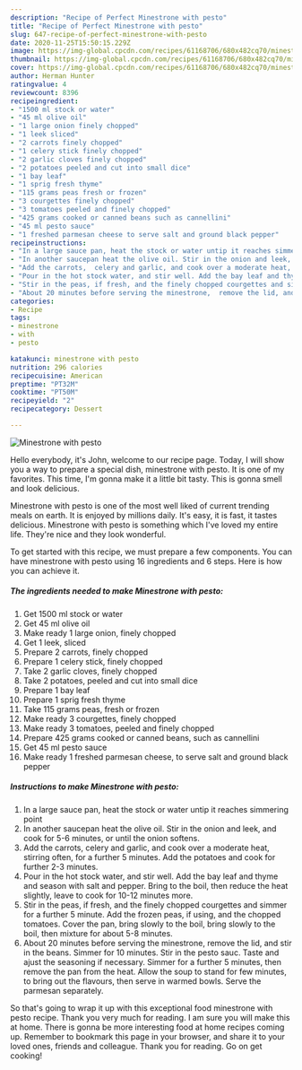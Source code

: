 ```yaml
---
description: "Recipe of Perfect Minestrone with pesto"
title: "Recipe of Perfect Minestrone with pesto"
slug: 647-recipe-of-perfect-minestrone-with-pesto
date: 2020-11-25T15:50:15.229Z
image: https://img-global.cpcdn.com/recipes/61168706/680x482cq70/minestrone-with-pesto-recipe-main-photo.jpg
thumbnail: https://img-global.cpcdn.com/recipes/61168706/680x482cq70/minestrone-with-pesto-recipe-main-photo.jpg
cover: https://img-global.cpcdn.com/recipes/61168706/680x482cq70/minestrone-with-pesto-recipe-main-photo.jpg
author: Herman Hunter
ratingvalue: 4
reviewcount: 8396
recipeingredient:
- "1500 ml stock or water"
- "45 ml olive oil"
- "1 large onion finely chopped"
- "1 leek sliced"
- "2 carrots finely chopped"
- "1 celery stick finely chopped"
- "2 garlic cloves finely chopped"
- "2 potatoes peeled and cut into small dice"
- "1 bay leaf"
- "1 sprig fresh thyme"
- "115 grams peas fresh or frozen"
- "3 courgettes finely chopped"
- "3 tomatoes peeled and finely chopped"
- "425 grams cooked or canned beans such as cannellini"
- "45 ml pesto sauce"
- "1 freshed parmesan cheese to serve salt and ground black pepper"
recipeinstructions:
- "In a large sauce pan, heat the stock or water untip it reaches simmering point"
- "In another saucepan heat the olive oil. Stir in the onion and leek, and cook for 5-6 minutes,  or until the onion  softens."
- "Add the carrots,  celery and garlic, and cook over a moderate heat, stirring often, for a further 5 minutes.  Add the potatoes and cook for further 2-3 minutes."
- "Pour in the hot stock water, and stir well. Add the bay leaf and thyme and season with salt and pepper. Bring to the boil, then reduce the heat slightly, leave to cook for 10-12 minutes more."
- "Stir in the peas, if fresh, and the finely chopped courgettes and simmer for a further 5 minute. Add the frozen peas, if using, and the chopped tomatoes. Cover the pan, bring slowly to the boil, bring slowly to the boil, then mixture for about 5-8 minutes."
- "About 20 minutes before serving the minestrone,  remove the lid, and stir in the beans. Simmer for 10 minutes. Stir in the pesto sauc. Taste and ajust the seasoning if necessary. Simmer for a further 5 minutes, then remove the pan from the heat. Allow the soup to stand for few minutes, to bring out the flavours, then serve in warmed bowls. Serve the parmesan separately."
categories:
- Recipe
tags:
- minestrone
- with
- pesto

katakunci: minestrone with pesto 
nutrition: 296 calories
recipecuisine: American
preptime: "PT32M"
cooktime: "PT50M"
recipeyield: "2"
recipecategory: Dessert

---
```



![Minestrone with pesto](https://img-global.cpcdn.com/recipes/61168706/680x482cq70/minestrone-with-pesto-recipe-main-photo.jpg)

Hello everybody, it's John, welcome to our recipe page. Today, I will show you a way to prepare a special dish, minestrone with pesto. It is one of my favorites. This time, I'm gonna make it a little bit tasty. This is gonna smell and look delicious.

Minestrone with pesto is one of the most well liked of current trending meals on earth. It is enjoyed by millions daily. It's easy, it is fast, it tastes delicious. Minestrone with pesto is something which I've loved my entire life. They're nice and they look wonderful.




To get started with this recipe, we must prepare a few components. You can have minestrone with pesto using 16 ingredients and 6 steps. Here is how you can achieve it.

<!--inarticleads1-->

##### The ingredients needed to make Minestrone with pesto:

1. Get 1500 ml stock or water
1. Get 45 ml olive oil
1. Make ready 1 large onion, finely chopped
1. Get 1 leek, sliced
1. Prepare 2 carrots, finely chopped
1. Prepare 1 celery stick, finely chopped
1. Take 2 garlic cloves, finely chopped
1. Take 2 potatoes, peeled and cut into small dice
1. Prepare 1 bay leaf
1. Prepare 1 sprig fresh thyme
1. Take 115 grams peas, fresh or frozen
1. Make ready 3 courgettes, finely chopped
1. Make ready 3 tomatoes, peeled and finely chopped
1. Prepare 425 grams cooked or canned beans, such as cannellini
1. Get 45 ml pesto sauce
1. Make ready 1 freshed parmesan cheese, to serve salt and ground black pepper




<!--inarticleads2-->

##### Instructions to make Minestrone with pesto:

1. In a large sauce pan, heat the stock or water untip it reaches simmering point
1. In another saucepan heat the olive oil. Stir in the onion and leek, and cook for 5-6 minutes,  or until the onion  softens.
1. Add the carrots,  celery and garlic, and cook over a moderate heat, stirring often, for a further 5 minutes.  Add the potatoes and cook for further 2-3 minutes.
1. Pour in the hot stock water, and stir well. Add the bay leaf and thyme and season with salt and pepper. Bring to the boil, then reduce the heat slightly, leave to cook for 10-12 minutes more.
1. Stir in the peas, if fresh, and the finely chopped courgettes and simmer for a further 5 minute. Add the frozen peas, if using, and the chopped tomatoes. Cover the pan, bring slowly to the boil, bring slowly to the boil, then mixture for about 5-8 minutes.
1. About 20 minutes before serving the minestrone,  remove the lid, and stir in the beans. Simmer for 10 minutes. Stir in the pesto sauc. Taste and ajust the seasoning if necessary. Simmer for a further 5 minutes, then remove the pan from the heat. Allow the soup to stand for few minutes, to bring out the flavours, then serve in warmed bowls. Serve the parmesan separately.




So that's going to wrap it up with this exceptional food minestrone with pesto recipe. Thank you very much for reading. I am sure you will make this at home. There is gonna be more interesting food at home recipes coming up. Remember to bookmark this page in your browser, and share it to your loved ones, friends and colleague. Thank you for reading. Go on get cooking!
